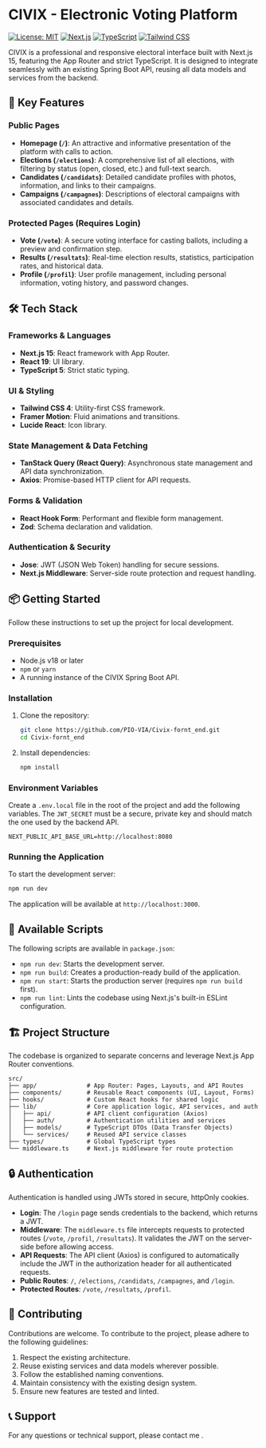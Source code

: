 # CIVIX - Electronic Voting Platform

[![License: MIT](https://img.shields.io/badge/License-MIT-blue.svg)](https://opensource.org/licenses/MIT)
[![Next.js](https://img.shields.io/badge/Next.js-15.3.5-black?logo=next.js)](https://nextjs.org/)
[![TypeScript](https://img.shields.io/badge/TypeScript-5-blue?logo=typescript)](https://www.typescriptlang.org/)
[![Tailwind CSS](https://img.shields.io/badge/Tailwind_CSS-4-38B2AC?logo=tailwind-css)](https://tailwindcss.com/)

CIVIX is a professional and responsive electoral interface built with Next.js 15, featuring the App Router and strict TypeScript. It is designed to integrate seamlessly with an existing Spring Boot API, reusing all data models and services from the backend.

## 🚀 Key Features

### Public Pages
*   **Homepage (`/`)**: An attractive and informative presentation of the platform with calls to action.
*   **Elections (`/elections`)**: A comprehensive list of all elections, with filtering by status (open, closed, etc.) and full-text search.
*   **Candidates (`/candidats`)**: Detailed candidate profiles with photos, information, and links to their campaigns.
*   **Campaigns (`/campagnes`)**: Descriptions of electoral campaigns with associated candidates and details.

### Protected Pages (Requires Login)
*   **Vote (`/vote`)**: A secure voting interface for casting ballots, including a preview and confirmation step.
*   **Results (`/resultats`)**: Real-time election results, statistics, participation rates, and historical data.
*   **Profile (`/profil`)**: User profile management, including personal information, voting history, and password changes.

## 🛠️ Tech Stack

### Frameworks & Languages
*   **Next.js 15**: React framework with App Router.
*   **React 19**: UI library.
*   **TypeScript 5**: Strict static typing.

### UI & Styling
*   **Tailwind CSS 4**: Utility-first CSS framework.
*   **Framer Motion**: Fluid animations and transitions.
*   **Lucide React**: Icon library.

### State Management & Data Fetching
*   **TanStack Query (React Query)**: Asynchronous state management and API data synchronization.
*   **Axios**: Promise-based HTTP client for API requests.

### Forms & Validation
*   **React Hook Form**: Performant and flexible form management.
*   **Zod**: Schema declaration and validation.

### Authentication & Security
*   **Jose**: JWT (JSON Web Token) handling for secure sessions.
*   **Next.js Middleware**: Server-side route protection and request handling.

## 📦 Getting Started

Follow these instructions to set up the project for local development.

### Prerequisites
*   Node.js v18 or later
*   `npm` or `yarn`
*   A running instance of the CIVIX Spring Boot API.

### Installation

1.  Clone the repository:
    ```bash
    git clone https://github.com/PIO-VIA/Civix-fornt_end.git 
    cd Civix-fornt_end
    ```

2.  Install dependencies:
    ```bash
    npm install
    ```

### Environment Variables

Create a `.env.local` file in the root of the project and add the following variables. The `JWT_SECRET` must be a secure, private key and should match the one used by the backend API.

```env
NEXT_PUBLIC_API_BASE_URL=http://localhost:8080
```

### Running the Application

To start the development server:
```bash
npm run dev
```
The application will be available at `http://localhost:3000`.

## 📜 Available Scripts

The following scripts are available in `package.json`:

*   `npm run dev`: Starts the development server.
*   `npm run build`: Creates a production-ready build of the application.
*   `npm run start`: Starts the production server (requires `npm run build` first).
*   `npm run lint`: Lints the codebase using Next.js's built-in ESLint configuration.

## 🏗️ Project Structure

The codebase is organized to separate concerns and leverage Next.js App Router conventions.

```
src/
├── app/              # App Router: Pages, Layouts, and API Routes
├── components/       # Reusable React components (UI, Layout, Forms)
├── hooks/            # Custom React hooks for shared logic
├── lib/              # Core application logic, API services, and auth
│   ├── api/          # API client configuration (Axios)
│   ├── auth/         # Authentication utilities and services
│   ├── models/       # TypeScript DTOs (Data Transfer Objects)
│   └── services/     # Reused API service classes
├── types/            # Global TypeScript types
└── middleware.ts     # Next.js middleware for route protection
```

## 🔒 Authentication

Authentication is handled using JWTs stored in secure, httpOnly cookies.

*   **Login**: The `/login` page sends credentials to the backend, which returns a JWT.
*   **Middleware**: The `middleware.ts` file intercepts requests to protected routes (`/vote`, `/profil`, `/resultats`). It validates the JWT on the server-side before allowing access.
*   **API Requests**: The API client (Axios) is configured to automatically include the JWT in the authorization header for all authenticated requests.
*   **Public Routes**: `/`, `/elections`, `/candidats`, `/campagnes`, and `/login`.
*   **Protected Routes**: `/vote`, `/resultats`, `/profil`.

## 🤝 Contributing

Contributions are welcome. To contribute to the project, please adhere to the following guidelines:
1.  Respect the existing architecture.
2.  Reuse existing services and data models wherever possible.
3.  Follow the established naming conventions.
4.  Maintain consistency with the existing design system.
5.  Ensure new features are tested and linted.

## 📞 Support

For any questions or technical support, please contact me .
